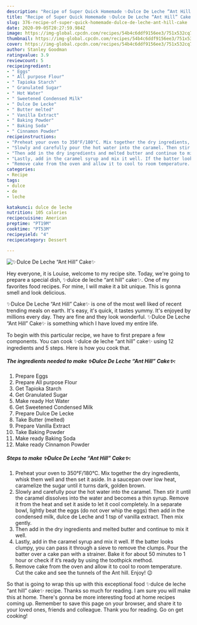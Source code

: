 ```yaml
---
description: "Recipe of Super Quick Homemade ✨Dulce De Leche “Ant Hill” Cake✨"
title: "Recipe of Super Quick Homemade ✨Dulce De Leche “Ant Hill” Cake✨"
slug: 376-recipe-of-super-quick-homemade-dulce-de-leche-ant-hill-cake
date: 2020-09-05T20:27:59.984Z
image: https://img-global.cpcdn.com/recipes/54b4c6ddf9156ee3/751x532cq70/✨dulce-de-leche-ant-hill-cake✨-recipe-main-photo.jpg
thumbnail: https://img-global.cpcdn.com/recipes/54b4c6ddf9156ee3/751x532cq70/✨dulce-de-leche-ant-hill-cake✨-recipe-main-photo.jpg
cover: https://img-global.cpcdn.com/recipes/54b4c6ddf9156ee3/751x532cq70/✨dulce-de-leche-ant-hill-cake✨-recipe-main-photo.jpg
author: Stanley Goodman
ratingvalue: 3.9
reviewcount: 5
recipeingredient:
- " Eggs"
- " All purpose Flour"
- " Tapioka Starch"
- " Granulated Sugar"
- " Hot Water"
- " Sweetened Condensed Milk"
- " Dulce De Lecke"
- " Butter melted"
- " Vanilla Extract"
- " Baking Powder"
- " Baking Soda"
- " Cinnamon Powder"
recipeinstructions:
- "Preheat your oven to 350°F/180°C. Mix together the dry ingredients, whisk them well and then set it aside. In a saucepan over low heat, caramelize the sugar until it turns dark, golden brown."
- "Slowly and carefully pour the hot water into the caramel. Then stir it until the caramel dissolves into the water and becomes a thin syrup. Remove it from the heat and set it aside to let it cool completely. In a separate bowl, lightly beat the eggs (do not over whip the eggs) then add in the condensed milk, dulce de Leche and 1 tsp of vanilla extract. Then mix gently."
- "Then add in the dry ingredients and melted butter and continue to mix it well."
- "Lastly, add in the caramel syrup and mix it well. If the batter looks clumpy, you can pass it through a sieve to remove the clumps. Pour the batter over a cake pan with a strainer. Bake it for about 50 minutes to 1 hour or check if it’s ready by using the toothpick method."
- "Remove cake from the oven and allow it to cool to room temperature. Cut the cake and see the tunnels of the Ant hill. Enjoy! 😉"
categories:
- Recipe
tags:
- dulce
- de
- leche

katakunci: dulce de leche 
nutrition: 105 calories
recipecuisine: American
preptime: "PT19M"
cooktime: "PT53M"
recipeyield: "4"
recipecategory: Dessert

---
```



![✨Dulce De Leche “Ant Hill” Cake✨](https://img-global.cpcdn.com/recipes/54b4c6ddf9156ee3/751x532cq70/✨dulce-de-leche-ant-hill-cake✨-recipe-main-photo.jpg)

Hey everyone, it is Louise, welcome to my recipe site. Today, we're going to prepare a special dish, ✨dulce de leche “ant hill” cake✨. One of my favorites food recipes. For mine, I will make it a bit unique. This is gonna smell and look delicious.

✨Dulce De Leche “Ant Hill” Cake✨ is one of the most well liked of recent trending meals on earth. It's easy, it's quick, it tastes yummy. It's enjoyed by millions every day. They are fine and they look wonderful. ✨Dulce De Leche “Ant Hill” Cake✨ is something which I have loved my entire life.




To begin with this particular recipe, we have to first prepare a few components. You can cook ✨dulce de leche “ant hill” cake✨ using 12 ingredients and 5 steps. Here is how you cook that.

<!--inarticleads1-->

##### The ingredients needed to make ✨Dulce De Leche “Ant Hill” Cake✨:

1. Prepare  Eggs
1. Prepare  All purpose Flour
1. Get  Tapioka Starch
1. Get  Granulated Sugar
1. Make ready  Hot Water
1. Get  Sweetened Condensed Milk
1. Prepare  Dulce De Lecke
1. Take  Butter (melted)
1. Prepare  Vanilla Extract
1. Take  Baking Powder
1. Make ready  Baking Soda
1. Make ready  Cinnamon Powder




<!--inarticleads2-->

##### Steps to make ✨Dulce De Leche “Ant Hill” Cake✨:

1. Preheat your oven to 350°F/180°C. Mix together the dry ingredients, whisk them well and then set it aside. In a saucepan over low heat, caramelize the sugar until it turns dark, golden brown.
1. Slowly and carefully pour the hot water into the caramel. Then stir it until the caramel dissolves into the water and becomes a thin syrup. Remove it from the heat and set it aside to let it cool completely. In a separate bowl, lightly beat the eggs (do not over whip the eggs) then add in the condensed milk, dulce de Leche and 1 tsp of vanilla extract. Then mix gently.
1. Then add in the dry ingredients and melted butter and continue to mix it well.
1. Lastly, add in the caramel syrup and mix it well. If the batter looks clumpy, you can pass it through a sieve to remove the clumps. Pour the batter over a cake pan with a strainer. Bake it for about 50 minutes to 1 hour or check if it’s ready by using the toothpick method.
1. Remove cake from the oven and allow it to cool to room temperature. Cut the cake and see the tunnels of the Ant hill. Enjoy! 😉




So that is going to wrap this up with this exceptional food ✨dulce de leche “ant hill” cake✨ recipe. Thanks so much for reading. I am sure you will make this at home. There's gonna be more interesting food at home recipes coming up. Remember to save this page on your browser, and share it to your loved ones, friends and colleague. Thank you for reading. Go on get cooking!

